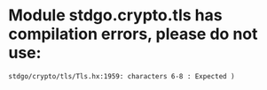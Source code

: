 # Module stdgo.crypto.tls has compilation errors, please do not use:
```
stdgo/crypto/tls/Tls.hx:1959: characters 6-8 : Expected )

```

